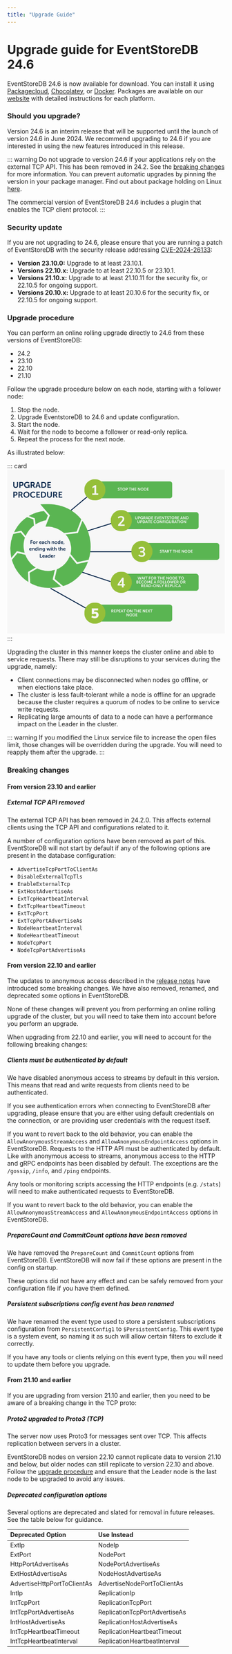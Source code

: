 ```yaml
---
title: "Upgrade Guide"
---
```


# Upgrade guide for EventStoreDB 24.6

EventStoreDB 24.6 is now available for download. You can install it using [Packagecloud](https://packagecloud.io/EventStore/EventStore-OSS), [Chocolatey](https://chocolatey.org/packages/eventstore-oss), or [Docker](https://hub.docker.com/r/eventstore/eventstore/tags?page=1&name=24.2).  Packages are available on our [website](https://www.eventstore.com/downloads) with detailed instructions for each platform.

### Should you upgrade?

Version 24.6 is an interim release that will be supported until the launch of version 24.6 in June 2024.
We recommend upgrading to 24.6 if you are interested in using the new features introduced in this release.

::: warning
Do not upgrade to version 24.6 if your applications rely on the external TCP API. This has been removed in 24.2. See the [breaking changes](#external-tcp-api-removed) for more information. You can prevent automatic upgrades by pinning the version in your package manager. Find out about package holding on Linux [here](https://askubuntu.com/questions/18654/how-to-prevent-updating-of-a-specific-package).

The commercial version of EventStoreDB 24.6 includes a plugin that enables the TCP client protocol. 
:::

### Security update

If you are not upgrading to 24.6, please ensure that you are running a patch of EventStoreDB with the security release addressing [CVE-2024-26133](https://www.eventstore.com/blog/eventstoredb-security-release-23.10-22.10-21.10-and-20.10-for-cve-2024-26133):

- **Version 23.10.0:** Upgrade to at least 23.10.1.
- **Versions 22.10.x:** Upgrade to at least 22.10.5 or 23.10.1.
- **Versions 21.10.x:** Upgrade to at least 21.10.11 for the security fix, or 22.10.5 for ongoing support.
- **Versions 20.10.x:** Upgrade to at least 20.10.6 for the security fix, or 22.10.5 for ongoing support.

### Upgrade procedure

You can perform an online rolling upgrade directly to 24.6 from these versions of EventStoreDB:
- 24.2
- 23.10
- 22.10
- 21.10

Follow the upgrade procedure below on each node, starting with a follower node:

1. Stop the node.
2. Upgrade EventstoreDB to 24.6 and update configuration.
3. Start the node.
4. Wait for the node to become a follower or read-only replica.
5. Repeat the process for the next node.

As illustrated below:

::: card
![EventStoreDB upgrade procedure for each node](./images/upgrade-procedure.png)
:::

Upgrading the cluster in this manner keeps the cluster online and able to service requests. There may still be disruptions to your services during the upgrade, namely:
- Client connections may be disconnected when nodes go offline, or when elections take place.
- The cluster is less fault-tolerant while a node is offline for an upgrade because the cluster requires a quorum of nodes to be online to service write requests.
- Replicating large amounts of data to a node can have a performance impact on the Leader in the cluster.

::: warning
If you modified the Linux service file to increase the open files limit, those changes will be overridden during the upgrade. You will need to reapply them after the upgrade.
:::

### Breaking changes

#### From version 23.10 and earlier

##### External TCP API removed

The external TCP API has been removed in 24.2.0. This affects external clients using the TCP API and configurations related to it.

A number of configuration options have been removed as part of this. EventStoreDB will not start by default if any of the following options are present in the database configuration:
- `AdvertiseTcpPortToClientAs`
- `DisableExternalTcpTls`
- `EnableExternalTcp`
- `ExtHostAdvertiseAs`
- `ExtTcpHeartbeatInterval`
- `ExtTcpHeartbeatTimeout`
- `ExtTcpPort`
- `ExtTcpPortAdvertiseAs`
- `NodeHeartbeatInterval`
- `NodeHeartbeatTimeout`
- `NodeTcpPort`
- `NodeTcpPortAdvertiseAs`

#### From version 22.10 and earlier

The updates to anonymous access described in the [release notes](https://www.eventstore.com/blog/23.10.0-release-notes) have introduced some breaking changes. We have also removed, renamed, and deprecated some options in EventStoreDB.

None of these changes will prevent you from performing an online rolling upgrade of the cluster, but you will need to take them into account before you perform an upgrade.

When upgrading from 22.10 and earlier, you will need to account for the following breaking changes:

##### Clients must be authenticated by default

We have disabled anonymous access to streams by default in this version. This means that read and write requests from clients need to be authenticated.

If you see authentication errors when connecting to EventStoreDB after upgrading, please ensure that you are either using default credentials on the connection, or are providing user credentials with the request itself.

If you want to revert back to the old behavior, you can enable the `AllowAnonymousStreamAccess` and `AllowAnonymousEndpointAccess` options in EventStoreDB.
Requests to the HTTP API must be authenticated by default.
Like with anonymous access to streams, anonymous access to the HTTP and gRPC endpoints has been disabled by default. The exceptions are the `/gossip`, `/info`, and `/ping` endpoints.

Any tools or monitoring scripts accessing the HTTP endpoints (e.g. `/stats`) will need to make authenticated requests to EventStoreDB.

If you want to revert back to the old behavior, you can enable the `AllowAnonymousStreamAccess` and `AllowAnonymousEndpointAccess` options in EventStoreDB.

##### PrepareCount and CommitCount options have been removed

We have removed the `PrepareCount` and `CommitCount` options from EventStoreDB. EventStoreDB will now fail if these options are present in the config on startup.

These options did not have any effect and can be safely removed from your configuration file if you have them defined.

##### Persistent subscriptions config event has been renamed

We have renamed the event type used to store a persistent subscriptions configuration from `PersistentConfig1` to `$PersistentConfig`. This event type is a system event, so naming it as such will allow certain filters to exclude it correctly.

If you have any tools or clients relying on this event type, then you will need to update them before you upgrade.

#### From 21.10 and earlier

If you are upgrading from version 21.10 and earlier, then you need to be aware of a breaking change in the TCP proto:

##### Proto2 upgraded to Proto3 (TCP)

The server now uses Proto3 for messages sent over TCP. This affects replication between servers in a cluster.

EventStoreDB nodes on version 22.10 cannot replicate data to version 21.10 and below, but older nodes can still replicate to version 22.10 and above.
Follow the [upgrade procedure](#upgrade-procedure) and ensure that the Leader node is the last node to be upgraded to avoid any issues.

##### Deprecated configuration options

Several options are deprecated and slated for removal in future releases. See the table below for guidance.

| Deprecated Option           | Use Instead                   |
|:----------------------------|:------------------------------|
| ExtIp                       | NodeIp                        |
| ExtPort                     | NodePort                      |
| HttpPortAdvertiseAs         | NodePortAdvertiseAs           |
| ExtHostAdvertiseAs          | NodeHostAdvertiseAs           |
| AdvertiseHttpPortToClientAs | AdvertiseNodePortToClientAs   |
| IntIp                       | ReplicationIp                 |
| IntTcpPort                  | ReplicationTcpPort            |
| IntTcpPortAdvertiseAs       | ReplicationTcpPortAdvertiseAs |
| IntHostAdvertiseAs          | ReplicationHostAdvertiseAs    |
| IntTcpHeartbeatTimeout      | ReplicationHeartbeatTimeout   |
| IntTcpHeartbeatInterval     | ReplicationHeartbeatInterval  |
